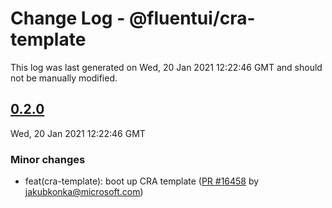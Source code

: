 # Change Log - @fluentui/cra-template

This log was last generated on Wed, 20 Jan 2021 12:22:46 GMT and should not be manually modified.

<!-- Start content -->

## [0.2.0](https://github.com/microsoft/fluentui/tree/@fluentui/cra-template_v0.2.0)

Wed, 20 Jan 2021 12:22:46 GMT

### Minor changes

- feat(cra-template): boot up CRA template ([PR #16458](https://github.com/microsoft/fluentui/pull/16458) by jakubkonka@microsoft.com)
